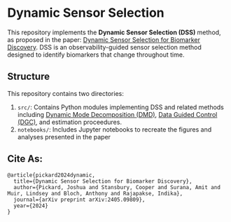 # Dynamic Sensor Selection

This repository implements the **Dynamic Sensor Selection (DSS)** method, as proposed in the paper: [Dynamic Sensor Selection for Biomarker Discovery](https://arxiv.org/abs/2405.09809). DSS is an observability-guided sensor selection method designed to identify biomarkers that change throughout time.

## Structure
This repository contains two directories:

1. `src/`: Contains Python modules implementing DSS and related methods including [Dynamic Mode Decomposition (DMD)](https://www.annualreviews.org/content/journals/10.1146/annurev-fluid-030121-015835), [Data Guided Control (DGC)](https://www.pnas.org/doi/10.1073/pnas.1712350114), and estimation proceedures.
2. `notebooks/`: Includes Jupyter notebooks to recreate the figures and analyses presented in the paper

## Cite As:
```
@article{pickard2024dynamic,
  title={Dynamic Sensor Selection for Biomarker Discovery},
  author={Pickard, Joshua and Stansbury, Cooper and Surana, Amit and Muir, Lindsey and Bloch, Anthony and Rajapakse, Indika},
  journal={arXiv preprint arXiv:2405.09809},
  year={2024}
}
```
